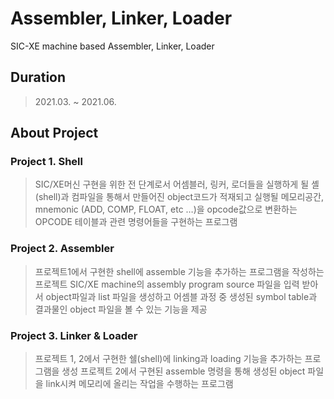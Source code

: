 # Assembler, Linker, Loader
SIC-XE machine based Assembler, Linker, Loader

## Duration
> 2021.03. ~ 2021.06.

## About Project
### Project 1. Shell
>SIC/XE머신 구현을 위한 전 단계로서 어셈블러, 링커, 로더들을 실행하게 될 셸(shell)과 컴파일을 통해서 만들어진 object코드가 적재되고 실행될 메모리공간, mnemonic (ADD, COMP, FLOAT, etc …)을 opcode값으로 변환하는 OPCODE 테이블과 관련 명령어들을 구현하는 프로그램
### Project 2. Assembler
> 프로젝트1에서 구현한 shell에 assemble 기능을 추가하는 프로그램을 작성하는 프로젝트
> SIC/XE machine의 assembly program source 파일을 입력 받아서 object파일과 list 파일을 생성하고 어셈블 과정 중 생성된 symbol table과 결과물인 object 파일을 볼 수 있는 기능을 제공
### Project 3. Linker & Loader
> 프로젝트 1, 2에서 구현한 쉘(shell)에 linking과 loading 기능을 추가하는 프로그램을 생성
> 프로젝트 2에서 구현된 assemble 명령을 통해 생성된 object 파일을 link시켜 메모리에 올리는 작업을 수행하는 프로그램

